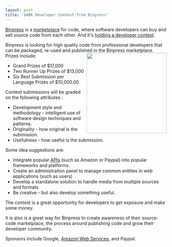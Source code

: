 ```yaml
---
layout: post
title: '$40K Developer Contest from Binpress'
---
```

<a href="http://www.binpress.com/" target="_blank">Binpress</a> is a <a href="http://www.apievangelist.com/ecosystem-building-blocks-detail.php?Building_Block_ID=130">marketplace</a> for code, where software developers can buy and sell source code from each other. And it's <a href="http://www.binpress.com/contest" target="_blank">holding a developer contest</a>.<p></p>
Binpress is looking for high quality code from professional developers that can be packaged, re-used and published in the Binpress marketplace.
<a href="http://www.binpress.com/contest" target="_blank"><img src="http://kinlane-productions.s3.amazonaws.com/contests/binpress-programming-contest.png" alt="" width="250" align="right" /></a>
Prizes include:
<ul class="mainlist">
	<li>Grand Prizes of $17,000</li>
	<li>Two Runner Up Prizes of $13,000</li>
	<li>Six Best Submission per Language Prizes of $10,000.00</li>
</ul>
Contest submissions will be graded on the following attributes :
<ul class="mainlist">
	<li>Development style and methodology - intelligent use of software design techniques and patterns.</li>
	<li>Originality - how original is the submission.</li>
	<li>Usefulness - how useful is the submission.</li>
</ul>
Some idea suggestions are:
<ul class="mainlist">
	<li>Integrate popular <a href="http://www.apievangelist.com/">APIs</a> (such as Amazon or Paypal) into popular frameworks and platforms.</li>
	<li>Create an administration panel to manage common entities in web applications (such as users)</li>
	<li>Develop a standalone solution to handle media from multiple sources and formats</li>
	<li>Be creative - but also develop something useful.</li>
</ul>
The contest is a great opportunity for developers to get exposure and make some money.<p></p>
It is also is a great way for Binpress to create awareness of their source-code marketplace, the process around publishing code and grow their developer community.<p></p>
Sponsors include Google, <a href="http://www.kinlane.com/category/amazon/amazon-web-services/">Amazon Web Services</a>, and Paypal.
